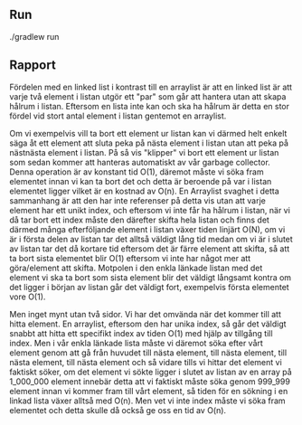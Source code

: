 ## Run
./gradlew run

## Rapport
Fördelen med en linked list i kontrast till en arraylist är att en linked list är att varje två element i listan utgör ett "par" som går att hantera utan att skapa hålrum i listan. Eftersom en lista inte kan och ska ha hålrum är detta en stor fördel vid stort antal element i listan gentemot en arraylist. 

Om vi exempelvis vill ta bort ett element ur listan kan vi därmed helt enkelt säga åt ett element att sluta peka på nästa element i listan utan att peka på nästnästa element i listan. På så vis "klipper" vi bort ett element ur listan som sedan kommer att hanteras automatiskt av vår garbage collector. Denna operation är av konstant tid O(1), däremot måste vi söka fram elementet innan vi kan ta bort det och detta är beroende på var i listan elementet ligger vilket är en kostnad av O(n). En Arraylist svaghet i detta sammanhang är att den har inte referenser på detta vis utan att varje element har ett unikt index, och eftersom vi inte får ha hålrum i listan, när vi då tar bort ett index måste den därefter skifta hela listan och finns det därmed många efterföljande element i listan växer tiden linjärt O(N), om vi är i första delen av listan tar det alltså väldigt lång tid medan om vi är i slutet av listan tar det då kortare tid eftersom det är färre element att skifta, så att ta bort sista elementet blir O(1) eftersom vi inte har något mer att göra/element att skifta. Motpolen i den enkla länkade listan med det element vi ska ta bort som sista element blir det väldigt långsamt kontra om det ligger i början av listan går det väldigt fort, exempelvis första elementet vore O(1).

Men inget mynt utan två sidor. Vi har det omvända när det kommer till att hitta element. En arraylist, eftersom den har unika index, så går det väldigt snabbt att hitta ett specifikt index av tiden O(1) med hjälp av tillgång till index. Men i vår enkla länkade lista måste vi däremot söka efter vårt element genom att gå från huvudet till nästa element, till nästa element, till nästa element, till nästa element och så vidare tills vi hittar det element vi faktiskt söker, om det element vi sökte ligger i slutet av listan av en array på 1_000_000 element innebär detta att vi faktiskt måste söka genom 999_999 element innan vi kommer fram till vårt element, så tiden för en sökning i en linkad lista växer alltså med O(n). Men vet vi inte index måste vi söka fram elementet och detta skulle då också ge oss en tid av O(n).